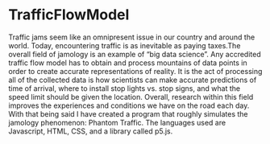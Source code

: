 # TrafficFlowModel

Traffic jams seem like an omnipresent issue in our country and around the world. Today, encountering traffic is as inevitable as paying taxes.The overall field of jamology is an example of “big data science”. Any accredited traffic flow model has to obtain and process mountains of data points in order to create accurate representations of reality. It is the act of processing all of the collected data is how scientists can make accurate predictions of time of arrival, where to install stop lights vs. stop signs, and what the speed limit should be given the location. Overall, research within this field improves the experiences and conditions we have on the road each day. With that being said I have created a program that roughly simulates the jamology phenomenon: Phantom Traffic. The languages used are Javascript, HTML, CSS, and a library called p5.js.
